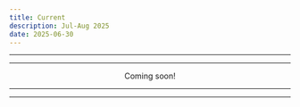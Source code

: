 ```yaml
---
title: Current
description: Jul-Aug 2025
date: 2025-06-30
---
```


---
---

<div align="center">Coming soon!</div>

---
---
